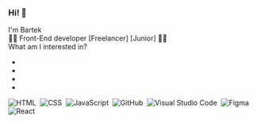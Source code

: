 
### Hi! 👋
I'm Bartek 
</br>
👩‍🎓 Front-End developer [Freelancer] [Junior] 👩‍💻
</br>
What am I interested in?
<ul>
<li> </li>
<li> </li>
<li> </li>
<li> </li>
</ul>

![HTML](https://img.shields.io/badge/HTML5-E34F26.svg?style=for-the-badge&logo=HTML5&logoColor=white)&nbsp;
![CSS](https://img.shields.io/badge/CSS3-1572B6.svg?style=for-the-badge&logo=CSS3&logoColor=white)&nbsp;
![JavaScript](https://img.shields.io/badge/JavaScript-F7DF1E.svg?style=for-the-badge&logo=JavaScript&logoColor=black)&nbsp;
![GitHub](https://img.shields.io/badge/GitHub-181717.svg?style=for-the-badge&logo=GitHub&logoColor=white)&nbsp;
![Visual Studio Code](https://img.shields.io/badge/Visual%20Studio%20Code-007ACC.svg?style=for-the-badge&logo=Visual-Studio-Code&logoColor=white)&nbsp;
![Figma](https://img.shields.io/badge/Figma-F24E1E?style=for-the-badge&logo=figma&logoColor=white)&nbsp;
![React](https://img.shields.io/badge/React-20232A?style=for-the-badge&logo=react&logoColor=61DAFB)&nbsp;
